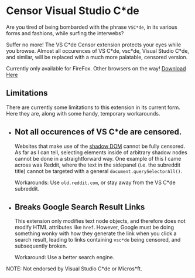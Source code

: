 # Censor Visual Studio C*de
Are you tired of being bombarded with the phrase `VSC*de`,
in its various forms and fashions, while surfing the interwebs?

Suffer no more! The VS C\*de Censor extension protects your eyes
while you browse. Almost all occurences of VS C\*de, vsc\*de,
Visual Studio C\*de, and similar, will be replaced with a much more palatable, censored version.

Currently only available for FireFox. Other browsers on the way!
[Download Here](https://addons.mozilla.org/en-US/firefox/addon/vsc-de/)

## Limitations
There are currently some limitations to this extension in its current form.
Here they are, along with some handy, temporary workarounds.
- Not all occurences of VS C\*de are censored.
    -
    Websites that make use of the [shadow DOM](https://developer.mozilla.org/en-US/docs/Web/API/Web_components/Using_shadow_DOM)
    cannot be fully censored. As far as I can tell, selecting elements
    inside of arbitrary shadow nodes cannot be done in a straightforward
    way. One example of this I came across was Reddit, where the text in
    the sidepanel (i.e. the subreddit title) cannot be targeted with a
    general `document.querySelectorAll()`.
    
    Workarounds: Use `old.reddit.com`, or stay away from the VS C\*de subreddit.

- Breaks Google Search Result Links
    -
    This extension only modifies text node objects, and therefore does not
    modify HTML attributes like `href`. However, Google must be doing
    something wonky with how they generate the link when you click a search
    result, leading to links containing `vsc*de` being censored, and
    subsequently broken.

    Workaround: Use a better search engine.

NOTE: Not endorsed by Visual Studio C\*de or Micros\*ft.